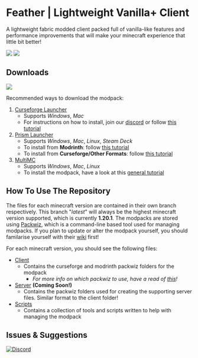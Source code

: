 # Feather | Lightweight Vanilla+ Client
A lightweight fabric modded client packed full of vanilla-like features and performance improvements that will make your minecraft experience that little bit better! 

[![](https://cf.way2muchnoise.eu/full_530772_downloads.svg)](https://www.curseforge.com/minecraft/modpacks/feather-client)
[![](https://cf.way2muchnoise.eu/versions/530772.svg)](https://www.curseforge.com/minecraft/modpacks/feather-client)
## Downloads
[![](https://cf.way2muchnoise.eu/title/530772.svg)](https://www.curseforge.com/minecraft/modpacks/feather-client/files)

Recommended ways to download the modpack:
1) [Curseforge Launcher](https://www.curseforge.com/download/app)
    - Supports *Windows*, *Mac*
    - For instructions on how to install, join our [discord](https://discord.gg/493bcRvQSA) or follow [this tutorial](https://support.curseforge.com/en/support/solutions/articles/9000196984-installing-modpacks)
2) [Prism Launcher](https://prismlauncher.org/)
    - Supports *Windows*, *Mac*, *Linux*, *Steam Deck*
    - To install from **Modrinth**: follow [this tutorial](https://docs.modrinth.com/docs/modpacks/playing_modpacks/#multimc-and-prism-launcher)
    - To install from **Curseforge/Other Formats**: follow [this tutorial](https://prismlauncher.org/wiki/getting-started/download-modpacks/)
3) [MultiMC](https://multimc.org/)
    - Supports *Windows*, *Mac*, *Linux*
    - To install the modpack, have a look at this [general tutorial](https://apexminecrafthosting.com/how-to-play-mods-with-multi-mc/)

## How To Use The Repository
The files for each minecraft version are contained in their own branch respectively. This branch "*latest*" will always be the highest minecraft version supported, which is currently **1.20.1**. The modpacks are stored using [Packwiz](https://github.com/packwiz/packwiz), which is a command-line based tool used for managing modpacks. If you plan to update or alter the modpack yourself, you should familarise yourself with their [wiki](https://packwiz.infra.link/tutorials/creating/getting-started/) first!

For each minecraft version, you should see the following files:
- [Client](Client/)
  - Contains the curseforge and modrinth packwiz folders for the modpack
    - *For more info on which packwiz to use, have a read of [this](Client/README.md)!*
- [Server](Server/) **(Coming Soon!)**
  - Contains the packwiz folders used for creating the supporting server files. Similar format to the client folder!
- [Scripts](Scripts/)
  - Contains a collection of tools and scripts written to help with managing the modpack

## Issues & Suggestions
[![Discord](https://img.shields.io/discord/991287498661707846?style=for-the-badge&logo=discord&logoColor=%235865F2&label=Join%20the%20discord!&labelColor=%23696969&color=%235865F2)](https://discord.gg/McB4eXxkqB)

